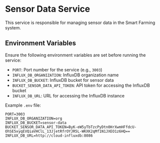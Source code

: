 # Sensor Data Service

This service is responsible for managing sensor data in the Smart Farming system.

## Environment Variables

Ensure the following environment variables are set before running the service:

- `PORT`: Port number for the service (e.g., `3003`)
- `INFLUX_DB_ORGANIZATION`: InfluxDB organization name
- `INFLUX_DB_BUCKET`: InfluxDB bucket for sensor data
- `BUCKET_SENSOR_DATA_API_TOKEN`: API token for accessing the InfluxDB bucket
- `INFLUX_DB_URL`: URL for accessing the InfluxDB instance

Example `.env` file:

```plaintext
PORT=3003
INFLUX_DB_ORGANIZATION=org
INFLUX_DB_BUCKET=sensor-data
BUCKET_SENSOR_DATA_API_TOKEN=ByK-eW5yTbTzcPyDtn0HrXwmHFfdcU-OhSE5xyqEVQiaVHClL_13JjetRfrOYJR5L-WKXK2qMf1N1JXEO1z6HQ==
INFLUX_DB_URL=http://cloud-influxdb:8086
